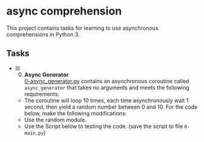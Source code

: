 # async comprehension

This project contains tasks for learning to use asynchronous comprehensions in Python 3.

## Tasks
+ [x] 0. **Async Generator**<br/>[0-async_generator.py](0-async_generator.py) contains an asynchronous coroutine called `async_generator` that takes no arguments and meets the following requirements:
    + The coroutine will loop 10 times, each time asynchronously wait 1 second, then yield a random number 
    between 0 and 10. For the code below, make the following modifications:
    + Use the random module.
    + Use the Script below to testing the code. (save the script to file `0-main.py`)
  ```python3
     	 
  ```
